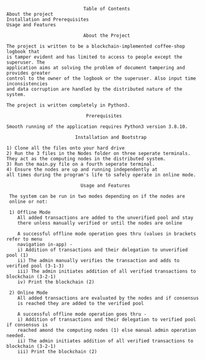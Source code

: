                                 Table of Contents 
    About the project 
    Installation and Prerequisites
    Usage and Features
    
                                About the Project 
                                
    The project is written to be a blockchain-implemented coffee-shop logbook that 
    is tamper evident and has limited to access to people except the superuser. The 
    application aims at solving the problem of document tampering and provides greater
    control to the owner of the logbook or the superuser. Also input time inconsistencies
    and data corruption are handled by the distributed nature of the system.
    
    The project is written completely in Python3.
    
                                 Prerequisites 
                                
    Smooth running of the application requires Python3 version 3.8.10.
    
                             Installation and Bootstrap
                             
    1) Clone all the files onto your hard drive 
    2) Run the 3 files in the Nodes folder on three seperate terminals. 
    They act as the computing nodes in the distributed system.
    3) Run the main.py file on a fourth seperate terminal.
    4) Ensure the nodes are up and running independently at
    all times during the program's life to safely operate in online mode.
    
                               Usage and Features
                                
     The system can be run in two modes depending on if the nodes are
     online or not:
     
     1) Offline Mode
        All added transactions are added to the unverified pool and stay
        there unless manually verified or until the nodes are online
        
        A successful offline mode operation goes thru (values in brackets refer to menu 
        navigation in-app) - 
        i) Addition of transactions and their delegation to unverified pool (1)
        ii) The admin manually verifies the transaction and adds to verified pool (3-1-3)
        iii) The admin initiates addition of all verified transactions to blockchain (3-2-1)
        iv) Print the blockchain (2)
        
     2) Online Mode
        All added transactions are evaluated by the nodes and if consensus 
        is reached they are added to the verified pool 
        
        A successful offline mode operation goes thru - 
        i) Addition of transactions and their delegation to verified pool if consensus is
        reached amond the computing nodes (1) else manual admin operation needed.
        ii) The admin initiates addition of all verified transactions to blockchain (3-2-1)
        iii) Print the blockchain (2)
        
        
        
        
        
        
        
        
        
        
        
     
